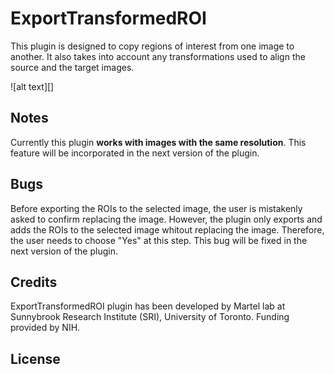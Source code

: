 
# ExportTransformedROI

This plugin is designed to copy regions of interest from one image to another. It also takes into account any transformations used to align the source and the target images.

![alt text][]

## Notes
Currently this plugin **works with images with the same resolution**. This feature will be incorporated in the next version of the plugin.

## Bugs
Before exporting the ROIs to the selected image, the user is mistakenly asked to confirm replacing the image. However, the plugin only exports and adds the ROIs to the selected image whitout replacing the image. Therefore, the user needs to choose "Yes" at this step.
This bug will be fixed in the next version of the plugin.

## Credits
ExportTransformedROI plugin has been developed by Martel lab at Sunnybrook Research Institute (SRI), University of Toronto.
Funding provided by NIH.

## License


